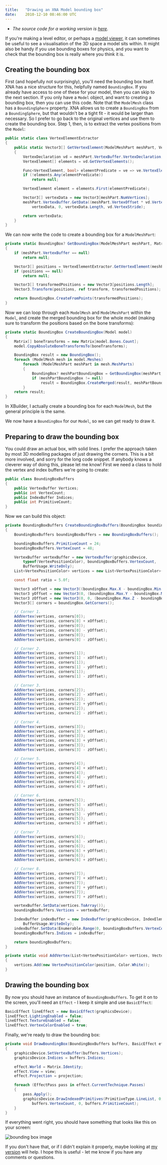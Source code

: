 ```yaml
---
title:   "Drawing an XNA Model bounding box"
date:    2010-12-10 08:46:00 UTC
---
```


* *The source code for a working version is [here](https://github.com/tgjones/xna-tutorials/tree/master/DrawBoundingBox).*

If you're making a level editor, or perhaps a [model viewer](/blog/archive/2010/12/09/xbuilder-v-released), it can sometimes be useful to see a visualisation of the 3D space a model sits within. It might also be handy if you use bounding boxes for physics, and you want to check that the bounding box is really where you think it is.

## Creating the bounding box

First (and hopefully not surprisingly), you'll need the bounding box itself. XNA has a nice structure for this, helpfully named `BoundingBox`. If you already have access to one of these for your model, then you can skip to the next section. If you only have a `Model` object, and want to creating a bounding box, then you can use this code. Note that the `ModelMesh` class has a `BoundingSphere` property. XNA allows us to create a `BoundingBox` from a `BoundingSphere`, but that wouldn't be a tight fit - it would be larger than necessary. So I prefer to go back to the original vertices and use them to create the bounding box. Step 1, then, is to extract the vertex positions from the `Model`:

``` csharp
public static class VertexElementExtractor
{
	public static Vector3[] GetVertexElement(ModelMeshPart meshPart, VertexElementUsage usage)
	{
		VertexDeclaration vd = meshPart.VertexBuffer.VertexDeclaration;
		VertexElement[] elements = vd.GetVertexElements();

		Func<VertexElement, bool> elementPredicate = ve => ve.VertexElementUsage == usage && ve.VertexElementFormat == VertexElementFormat.Vector3;
		if (!elements.Any(elementPredicate))
			return null;

		VertexElement element = elements.First(elementPredicate);

		Vector3[] vertexData = new Vector3[meshPart.NumVertices];
		meshPart.VertexBuffer.GetData((meshPart.VertexOffset * vd.VertexStride) + element.Offset,
			vertexData, 0, vertexData.Length, vd.VertexStride);

		return vertexData;
	}
}
```

We can now write the code to create a bounding box for a `ModelMeshPart`:

``` csharp
private static BoundingBox? GetBoundingBox(ModelMeshPart meshPart, Matrix transform)
{
	if (meshPart.VertexBuffer == null)
		return null;

	Vector3[] positions = VertexElementExtractor.GetVertexElement(meshPart, VertexElementUsage.Position);
	if (positions == null)
		return null;

	Vector3[] transformedPositions = new Vector3[positions.Length];
	Vector3.Transform(positions, ref transform, transformedPositions);

	return BoundingBox.CreateFromPoints(transformedPositions);
}
```

Now we can loop through each `ModelMesh` and `ModelMeshPart` within the `Model`, and create the merged bounding box for the whole model (making sure to transform the positions based on the bone transforms):

``` csharp
private static BoundingBox CreateBoundingBox(Model model)
{
	Matrix[] boneTransforms = new Matrix[model.Bones.Count];
	model.CopyAbsoluteBoneTransformsTo(boneTransforms);

	BoundingBox result = new BoundingBox();
	foreach (ModelMesh mesh in model.Meshes)
		foreach (ModelMeshPart meshPart in mesh.MeshParts)
		{
			BoundingBox? meshPartBoundingBox = GetBoundingBox(meshPart, boneTransforms[mesh.ParentBone.Index]);
			if (meshPartBoundingBox != null)
				result = BoundingBox.CreateMerged(result, meshPartBoundingBox.Value);
		}
	return result;
}
```

In XBuilder, I actually create a bounding box for each `ModelMesh`, but the general principle is the same.

We now have a `BoundingBox` for our `Model`, so we can get ready to draw it.

## Preparing to draw the bounding box

You could draw an actual box, with solid lines. I prefer the approach taken by most 3D modelling packages of just drawing the corners. This is a bit more involved, and sorry for the long code snippet. If anybody knows a cleverer way of doing this, please let me know! First we need a class to hold the vertex and index buffers we're going to create:

``` csharp
public class BoundingBoxBuffers
{
	public VertexBuffer Vertices;
	public int VertexCount;
	public IndexBuffer Indices;
	public int PrimitiveCount;
}
```

Now we can build this object:

``` csharp
private BoundingBoxBuffers CreateBoundingBoxBuffers(BoundingBox boundingBox, GraphicsDevice graphicsDevice)
{
	BoundingBoxBuffers boundingBoxBuffers = new BoundingBoxBuffers();

	boundingBoxBuffers.PrimitiveCount = 24;
	boundingBoxBuffers.VertexCount = 48;

	VertexBuffer vertexBuffer = new VertexBuffer(graphicsDevice,
		typeof(VertexPositionColor), boundingBoxBuffers.VertexCount,
		BufferUsage.WriteOnly);
	List<VertexPositionColor> vertices = new List<VertexPositionColor>();

	const float ratio = 5.0f;

	Vector3 xOffset = new Vector3((boundingBox.Max.X - boundingBox.Min.X) / ratio, 0, 0);
	Vector3 yOffset = new Vector3(0, (boundingBox.Max.Y - boundingBox.Min.Y) / ratio, 0);
	Vector3 zOffset = new Vector3(0, 0, (boundingBox.Max.Z - boundingBox.Min.Z) / ratio);
	Vector3[] corners = boundingBox.GetCorners();

	// Corner 1.
	AddVertex(vertices, corners[0]);
	AddVertex(vertices, corners[0] + xOffset);
	AddVertex(vertices, corners[0]);
	AddVertex(vertices, corners[0] - yOffset);
	AddVertex(vertices, corners[0]);
	AddVertex(vertices, corners[0] - zOffset);

	// Corner 2.
	AddVertex(vertices, corners[1]);
	AddVertex(vertices, corners[1] - xOffset);
	AddVertex(vertices, corners[1]);
	AddVertex(vertices, corners[1] - yOffset);
	AddVertex(vertices, corners[1]);
	AddVertex(vertices, corners[1] - zOffset);

	// Corner 3.
	AddVertex(vertices, corners[2]);
	AddVertex(vertices, corners[2] - xOffset);
	AddVertex(vertices, corners[2]);
	AddVertex(vertices, corners[2] + yOffset);
	AddVertex(vertices, corners[2]);
	AddVertex(vertices, corners[2] - zOffset);

	// Corner 4.
	AddVertex(vertices, corners[3]);
	AddVertex(vertices, corners[3] + xOffset);
	AddVertex(vertices, corners[3]);
	AddVertex(vertices, corners[3] + yOffset);
	AddVertex(vertices, corners[3]);
	AddVertex(vertices, corners[3] - zOffset);

	// Corner 5.
	AddVertex(vertices, corners[4]);
	AddVertex(vertices, corners[4] + xOffset);
	AddVertex(vertices, corners[4]);
	AddVertex(vertices, corners[4] - yOffset);
	AddVertex(vertices, corners[4]);
	AddVertex(vertices, corners[4] + zOffset);

	// Corner 6.
	AddVertex(vertices, corners[5]);
	AddVertex(vertices, corners[5] - xOffset);
	AddVertex(vertices, corners[5]);
	AddVertex(vertices, corners[5] - yOffset);
	AddVertex(vertices, corners[5]);
	AddVertex(vertices, corners[5] + zOffset);

	// Corner 7.
	AddVertex(vertices, corners[6]);
	AddVertex(vertices, corners[6] - xOffset);
	AddVertex(vertices, corners[6]);
	AddVertex(vertices, corners[6] + yOffset);
	AddVertex(vertices, corners[6]);
	AddVertex(vertices, corners[6] + zOffset);

	// Corner 8.
	AddVertex(vertices, corners[7]);
	AddVertex(vertices, corners[7] + xOffset);
	AddVertex(vertices, corners[7]);
	AddVertex(vertices, corners[7] + yOffset);
	AddVertex(vertices, corners[7]);
	AddVertex(vertices, corners[7] + zOffset);

	vertexBuffer.SetData(vertices.ToArray());
	boundingBoxBuffers.Vertices = vertexBuffer;

	IndexBuffer indexBuffer = new IndexBuffer(graphicsDevice, IndexElementSize.SixteenBits, boundingBoxBuffers.VertexCount,
		BufferUsage.WriteOnly);
	indexBuffer.SetData(Enumerable.Range(0, boundingBoxBuffers.VertexCount).Select(i => (short)i).ToArray());
	boundingBoxBuffers.Indices = indexBuffer;

	return boundingBoxBuffers;
}

private static void AddVertex(List<VertexPositionColor> vertices, Vector3 position)
{
	vertices.Add(new VertexPositionColor(position, Color.White));
}
```

## Drawing the bounding box

By now you should have an instance of `BoundingBoxBuffers`. To get it on to the screen, you'll need an `Effect` - I keep it simple and use `BasicEffect`:

``` csharp
BasicEffect lineEffect = new BasicEffect(graphicsDevice);
lineEffect.LightingEnabled = false;
lineEffect.TextureEnabled = false;
lineEffect.VertexColorEnabled = true;
```

Finally, we're ready to draw the bounding box:

``` csharp
private void DrawBoundingBox(BoundingBoxBuffers buffers, BasicEffect effect, GraphicsDevice graphicsDevice, Matrix view, Matrix projection)
{
	graphicsDevice.SetVertexBuffer(buffers.Vertices);
	graphicsDevice.Indices = buffers.Indices;

	effect.World = Matrix.Identity;
	effect.View = view;
	effect.Projection = projection;

	foreach (EffectPass pass in effect.CurrentTechnique.Passes)
	{
		pass.Apply();
		graphicsDevice.DrawIndexedPrimitives(PrimitiveType.LineList, 0, 0,
			buffers.VertexCount, 0, buffers.PrimitiveCount);
	}
}
```

If everything went right, you should have something that looks like this on your screen:

![bounding box image](/assets/520c9048f51f27a5a3000001/boundingbox.jpg)

If you don't have that, or if I didn't explain it properly, maybe looking at [my version](https://github.com/tgjones/xna-tutorials/tree/master/DrawBoundingBox) will help. I hope this is useful - let me know if you have any comments or questions.